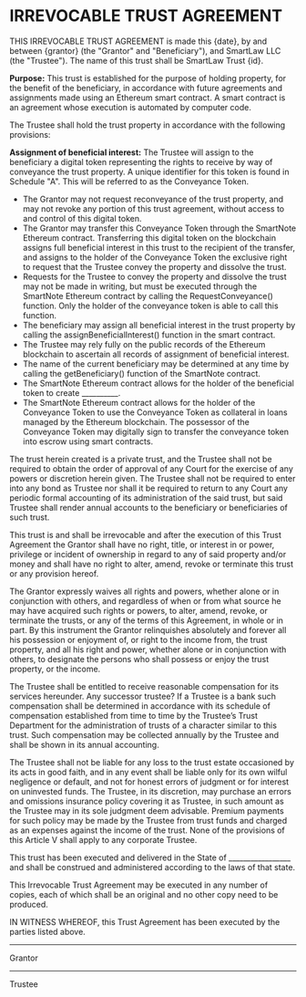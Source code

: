 # IRREVOCABLE TRUST AGREEMENT

THIS IRREVOCABLE TRUST AGREEMENT is made this {date}, by and between {grantor} (the "Grantor" and "Beneficiary"), and SmartLaw LLC (the "Trustee"). The name of this trust shall be SmartLaw Trust {id}.

**Purpose:** This trust is established for the purpose of holding property, for the benefit of the beneficiary, in accordance with future agreements and assignments made using an Ethereum smart contract. A smart contract is an agreement whose execution is automated by computer code.

The Trustee shall hold the trust property in accordance with the following provisions:

**Assignment of beneficial interest:** The Trustee will assign to the beneficiary a digital token representing the rights to receive by way of conveyance the trust property. A unique identifier for this token is found in Schedule "A". This will be referred to as the Conveyance Token.

* The Grantor may not request reconveyance of the trust property, and may not revoke any portion of this trust agreement, without access to and control of this digital token.
* The Grantor may transfer this Conveyance Token through the SmartNote Ethereum contract. Transferring this digital token on the blockchain assigns full beneficial interest in this trust to the recipient of the transfer, and assigns to the holder of the Conveyance Token the exclusive right to request that the Trustee convey the property and dissolve the trust.
* Requests for the Trustee to convey the property and dissolve the trust may not be made in writing, but must be executed through the SmartNote Ethereum contract by calling the RequestConveyance() function. Only the holder of the conveyance token is able to call this function.
* The beneficiary may assign all beneficial interest in the trust property by calling the assignBeneficialInterest() function in the smart contract.
* The Trustee may rely fully on the public records of the Ethereum blockchain to ascertain all records of assignment of beneficial interest.
* The name of the current beneficiary may be determined at any time by calling the getBeneficiary() function of the SmartNote contract.
* The SmartNote Ethereum contract allows for the holder of the beneficial token to create __________.
* The SmartNote Ethereum contract allows for the holder of the Conveyance Token to use the Conveyance Token as collateral in loans managed by the Ethereum blockchain. The possessor of the Conveyance Token may digitally sign to transfer the conveyance token into escrow using smart contracts.

The trust herein created is a private trust, and the Trustee shall not be required to obtain the order of approval of any Court for the exercise of any powers or discretion herein given.  The Trustee shall not be required to enter into any bond as Trustee nor shall it be required to return to any Court any periodic formal accounting of its administration of the said trust, but said Trustee shall render annual accounts to the beneficiary or beneficiaries of such trust.

This trust is and shall be irrevocable and after the execution of this Trust Agreement the Grantor shall have no right, title, or interest in or power, privilege or incident of ownership in regard to any of said property and/or money and shall have no right to alter, amend, revoke or terminate this trust or any provision hereof.

The Grantor expressly waives all rights and powers, whether alone or in conjunction with others, and regardless of when or from what source he may have acquired such rights or powers, to alter, amend, revoke, or terminate the trusts, or any of the terms of this Agreement, in whole or in part. By this instrument the Grantor relinquishes absolutely and forever all his possession or enjoyment of, or right to the income from, the trust property, and all his right and power, whether alone or in conjunction with others, to designate the persons who shall possess or enjoy the trust property, or the income.

The Trustee shall be entitled to receive reasonable compensation for its services hereunder.  Any successor trustee? If a Trustee is a bank such compensation shall be determined in accordance with its schedule of compensation established from time to time by the Trustee’s Trust Department for the administration of trusts of a character similar to this trust.  Such compensation may be collected annually by the Trustee and shall be shown in its annual accounting.

The Trustee shall not be liable for any loss to the trust estate occasioned by its acts in good faith, and in any event shall be liable only for its own wilful negligence or default, and not for honest errors of judgment or for interest on uninvested funds.  The Trustee, in its discretion, may purchase an errors and omissions insurance policy covering it as Trustee, in such amount as the Trustee may in its sole judgment deem advisable.  Premium payments for such policy may be made by the Trustee from trust funds and charged as an expenses against the income of the trust.  None of the provisions of this Article V shall apply to any corporate Trustee.

This trust has been executed and delivered in the State of _________________ and shall be construed and administered according to the laws of that state.

This Irrevocable Trust Agreement may be executed in any number of copies, each of which shall be an original and no other copy need to be produced.

IN WITNESS WHEREOF, this Trust Agreement has been executed by the parties listed above.


__________________________________
Grantor


__________________________________
Trustee
